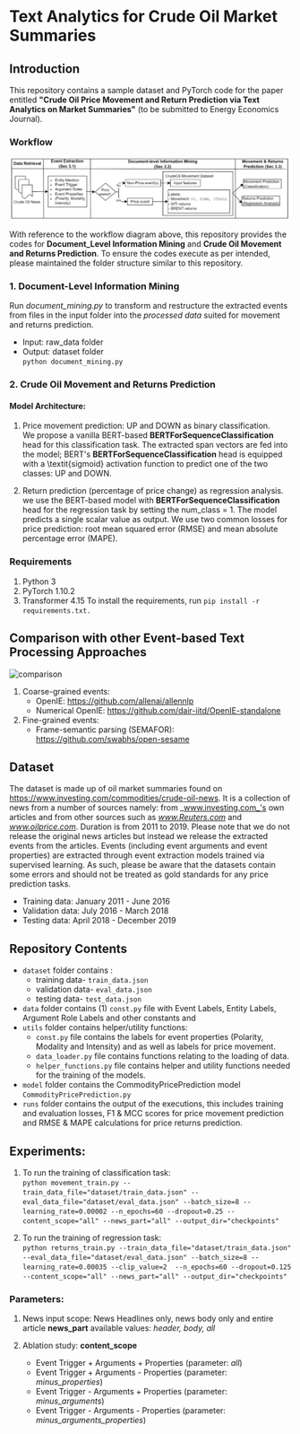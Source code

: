 # Text Analytics for Crude Oil Market Summaries

## Introduction
This repository contains a sample dataset and PyTorch code for the paper entitled **"Crude Oil Price Movement and Return Prediction via Text Analytics on Market Summaries"** (to be submitted to Energy Economics Journal).

### Workflow
![workflow](fig/workflow.png)

With reference to the workflow diagram above, this repository provides the codes for **Document_Level Information Mining** and **Crude Oil Movement and Returns Prediction**. To ensure the codes execute as per intended, please maintained the folder structure similar to this repository.

### 1. Document-Level Information Mining
Run _document_mining.py_ to transform and restructure the extracted events from files in the input folder into the _processed data_ suited for movement and returns prediction. 
- Input: raw_data folder 
- Output: dataset folder \
```python document_mining.py ``` 


### 2. Crude Oil Movement and Returns Prediction
#### Model Architecture:
1. Price movement prediction: UP and DOWN as binary classification. \
We propose a vanilla BERT-based **BERTForSequenceClassification** head for this classification task. The extracted span vectors are fed into the model; BERT's **BERTForSequenceClassification** head is equipped with a \textit{sigmoid} activation function to predict one of the two classes: UP and DOWN.

2. Return prediction (percentage of price change) as regression analysis. \
we use the BERT-based model with **BERTForSequenceClassification** head for the regression task by setting the num_class = 1. The model predicts a single scalar value as output. We use two common losses for price prediction: root mean squared error (RMSE) and mean absolute percentage error (MAPE).

### Requirements
1. Python 3
2. PyTorch 1.10.2
3. Transformer 4.15
To install the requirements, run ```pip install -r requirements.txt.```

## Comparison with other Event-based Text Processing Approaches
![comparison](fig/event-based.png)

1. Coarse-grained events:
   - OpenIE: https://github.com/allenai/allennlp
   - Numerical OpenIE: https://github.com/dair-iitd/OpenIE-standalone
2. Fine-grained events:
   - Frame-semantic parsing (SEMAFOR): https://github.com/swabhs/open-sesame
  
## Dataset
The dataset is made up of oil market summaries found on https://www.investing.com/commodities/crude-oil-news. It is a collection of news from a number of sources namely: from _www.investing.com_'s own articles and from other sources such as _www.Reuters.com_ and _www.oilprice.com_. Duration is from 2011 to 2019. Please note that we do not release the original news articles but instead we release the extracted events from the articles. Events (including event arguments and event properties) are extracted through event extraction models trained via supervised learning. As such, please be aware that the datasets contain some errors and should not be treated as gold standards for any price prediction tasks.
- Training data: January 2011 - June 2016
- Validation data: July 2016 - March 2018
- Testing data: April 2018 - December 2019

## Repository Contents
- ```dataset``` folder contains :
   - training data- ```train_data.json```
   - validation data- ```eval_data.json```
   - testing data- ```test_data.json```
- ```data``` folder contains (1) ```const.py``` file with Event Labels, Entity Labels, Argument Role Labels and other constants and 
- ```utils``` folder contains helper/utility functions:
   -   ```const.py``` file contains the labels for event properties (Polarity, Modality and Intensity) and as well as labels for price movement. 
   -   ```data_loader.py``` file contains functions relating to the loading of data.
   -   ```helper_functions.py``` file contains helper and utility functions needed for the training of the models.
- ```model``` folder contains the CommodityPricePrediction model ```CommodityPricePrediction.py```
- ```runs``` folder contains the output of the executions, this includes training and evaluation losses, F1 & MCC scores for price movement prediction and RMSE & MAPE calculations for price returns prediction.

## Experiments:
1. To run the training of classification task: \
```python movement_train.py --train_data_file="dataset/train_data.json" --eval_data_file="dataset/eval_data.json" --batch_size=8 --learning_rate=0.00002 --n_epochs=60 --dropout=0.25 --content_scope="all" --news_part="all" --output_dir="checkpoints"```

2. To run the training of regression task: \
```python returns_train.py --train_data_file="dataset/train_data.json" --eval_data_file="dataset/eval_data.json" --batch_size=8 --learning_rate=0.00035 --clip_value=2  --n_epochs=60 --dropout=0.125 --content_scope="all" --news_part="all" --output_dir="checkpoints"```

### Parameters:
1. News input scope: News Headlines only, news body only and entire article
   **news_part** available values: _header, body, all_
   
2. Ablation study: **content_scope**
   - Event Trigger + Arguments + Properties  (parameter: _all_)
   - Event Trigger + Arguments - Properties (parameter: _minus_properties_)
   - Event Trigger - Arguments + Properties (parameter: _minus_arguments_)
   - Event Trigger - Arguments - Properties (parameter: _minus_arguments_properties_)
